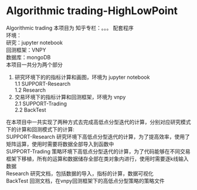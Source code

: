 # Algorithmic trading-HighLowPoint
Algorithmic trading
本项目为 知乎专栏：。。。 配套程序  
环境：  
  研究：jupyter notebook  
  回测框架：VNPY  
  数据库：mongoDB  
本项目一共分为两个部分  
1. 研究环境下的的指标计算和画图，环境为 jupyter notebook  
  1.1 SUPPORT-Research   
  1.2 Research  
2. 交易环境下的指标计算和回测框架，环境为 vnpy  
  2.1 SUPPORT-Trading  
  2.2 BackTest  

在本项目中一共实现了两种方式去完成高低点分型迭代的计算，分别对应研究模式下的计算和回测模式下的计算:  
SUPPORT-Research 研究环境下高低点分型迭代的计算，为了提高效率，使用了矩阵运算，使用时需要将数据全部导入到函数中  
SUPPORT-Trading 策略环境下高低点分型迭代的计算，为了代码能够在不同交易框架下移植，所有的运算和数据储存全部在类对象内进行，使用时需要逐k线输入数据  
Research 研究文档，包括数据的导入，指标的计算，数据可视化  
BackTest 回测文档，在vnpy回测框架下的高低点分型策略的策略文件  
 
